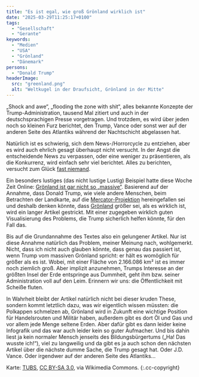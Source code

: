 ```yaml
---
title: "Es ist egal, wie groß Grönland wirklich ist"
date: "2025-03-29T11:25:17+0100"
tags:
  - "Gesellschaft"
  - "Gerante"
keywords:
  - "Medien"
  - "USA"
  - "Grönland"
  - "Dänemark"
persons:
  - "Donald Trump"
headerImage:
  src: "greenland.png"
  alt: "Weltkugel in der Draufsicht, Grönland in der Mitte"
---
```


„Shock and awe“, „flooding the zone with shit“, alles bekannte Konzepte der Trump-Administration, tausend Mal zitiert und auch in der deutschsprachigen Presse vorgetragen. Und trotzdem, es wird über jeden noch so kleinen Furz berichtet, den Trump, Vance oder sonst wer auf der anderen Seite des Atlantiks während der Nachtschicht abgelassen hat.

Natürlich ist es schwierig, sich dem News-/Horrorcycle zu entziehen, aber es wird auch ehrlich gesagt überhaupt nicht versucht. In der Angst die entscheidende News zu verpassen, oder eine weniger zu präsentieren, als die Konkurrenz, wird einfach sehr viel berichtet. Alles zu berichten, versucht zum Glück [fast niemand](https://www.nytimes.com/interactive/2025/us/trump-agenda-2025.html).

Ein besonders lustiges (das nicht lustige Lustig) Beispiel hatte diese Woche Zeit Online: [Grönland ist gar nicht so „massive“](https://www.zeit.de/kultur/2025-03/groenland-donald-trump-jd-vance-daenemark?freebie=e0d53471). Basierend auf der Annahme, dass Donald Trump, wie viele andere Menschen, beim Betrachten der Landkarte, auf die [Mercator-Projektion](https://de.wikipedia.org/wiki/Mercator-Projektion) hereingefallen sei und deshalb denken könnte, dass [Grönland](https://de.wikipedia.org/wiki/Gr%C3%B6nland) größer sei, als es wirklich ist, wird ein langer Artikel gestrickt. Mit einer zugegeben wirklich guten Visualisierung des Problems, die Trump sicherlich helfen könnte, für den Fall das.

Bis auf die Grundannahme des Textes also ein gelungener Artikel. Nur ist diese Annahme natürlich das Problem, meiner Meinung nach, wohlgemerkt. Nicht, dass ich nicht auch glauben könnte, dass genau das passiert ist, wenn Trump vom massiven Grönland spricht: er hält es womöglich für größer als es ist. Wobei, mit einer Fläche von 2.166.086 km² ist es immer noch ziemlich groß. Aber implizit anzunehmen, Trumps Interesse an der größten Insel der Erde entspringe aus Dummheit, geht ihm bzw. seiner Administration voll auf den Leim. Erinnern wir uns: die Öffentlichkeit mit Scheiße fluten. 

In Wahrheit bleibt der Artikel natürlich nicht bei dieser kruden These, sondern kommt letztlich dazu, was wir eigentlich wissen müssten: die Polkappen schmelzen ab, Grönland wird in Zukunft eine wichtige Position für Handelsrouten und Militär haben, außerdem gibt es dort Öl und Gas und vor allem jede Menge seltene Erden. Aber dafür gibt es dann leider keine Infografik und das war auch leider kein so guter Aufmacher. Und bis dahin liest ja kein normaler Mensch jenseits des Bildungsbürgertums („Ha! Das wusste ich!“), viel zu langweilig und da gibt es ja auch schon den nächsten Artikel über die nächste dumme Sache, die Trump gesagt hat. Oder J.D. Vance. Oder irgendwer auf der anderen Seite des Atlantiks…


Karte: <a href="https://commons.wikimedia.org/wiki/File:Greenland_on_the_globe_(Greenland_centered).svg">TUBS</a>, <a href="https://creativecommons.org/licenses/by-sa/3.0">CC BY-SA 3.0</a>, via Wikimedia Commons. {:.cc-copyright}
